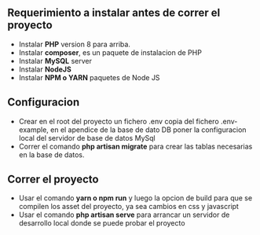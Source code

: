 ## Requerimiento a instalar antes de correr el proyecto
- Instalar **PHP** version 8 para arriba.
- Instalar **composer**, es un paquete de instalacion de PHP
- Instalar **MySQL** server
- Instalar **NodeJS**
- Instalar **NPM o YARN** paquetes de Node JS

## Configuracion

- Crear en el root del proyecto un fichero .env copia del fichero .env-example, en el apendice de la base de dato DB poner la configuracion local del servidor de base de datos MySql
- Correr el comando **php artisan migrate** para crear las tablas necesarias en la base de datos.

## Correr el proyecto

- Usar el comando **yarn o npm run** y luego la opcion de build para que se compilen los asset del proyecto, ya sea cambios en css y javascript
- Usar el comando **php artisan serve** para arrancar un servidor de desarrollo local donde se puede probar el proyecto
